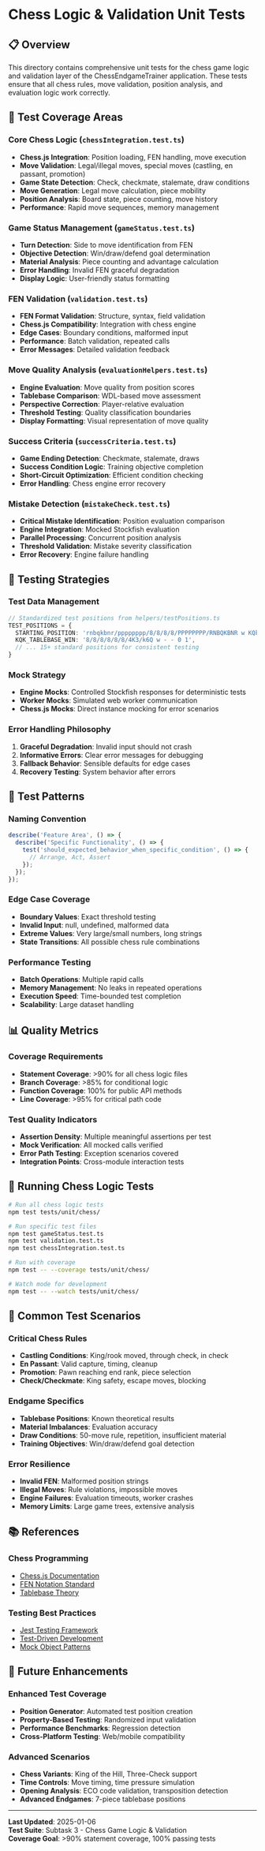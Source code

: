 # Chess Logic & Validation Unit Tests

## 📋 Overview

This directory contains comprehensive unit tests for the chess game logic and validation layer of the ChessEndgameTrainer application. These tests ensure that all chess rules, move validation, position analysis, and evaluation logic work correctly.

## 🎯 Test Coverage Areas

### Core Chess Logic (`chessIntegration.test.ts`)
- **Chess.js Integration**: Position loading, FEN handling, move execution
- **Move Validation**: Legal/illegal moves, special moves (castling, en passant, promotion)
- **Game State Detection**: Check, checkmate, stalemate, draw conditions
- **Move Generation**: Legal move calculation, piece mobility
- **Position Analysis**: Board state, piece counting, move history
- **Performance**: Rapid move sequences, memory management

### Game Status Management (`gameStatus.test.ts`)
- **Turn Detection**: Side to move identification from FEN
- **Objective Detection**: Win/draw/defend goal determination
- **Material Analysis**: Piece counting and advantage calculation
- **Error Handling**: Invalid FEN graceful degradation
- **Display Logic**: User-friendly status formatting

### FEN Validation (`validation.test.ts`)
- **FEN Format Validation**: Structure, syntax, field validation
- **Chess.js Compatibility**: Integration with chess engine
- **Edge Cases**: Boundary conditions, malformed input
- **Performance**: Batch validation, repeated calls
- **Error Messages**: Detailed validation feedback

### Move Quality Analysis (`evaluationHelpers.test.ts`)
- **Engine Evaluation**: Move quality from position scores
- **Tablebase Comparison**: WDL-based move assessment
- **Perspective Correction**: Player-relative evaluation
- **Threshold Testing**: Quality classification boundaries
- **Display Formatting**: Visual representation of move quality

### Success Criteria (`successCriteria.test.ts`)
- **Game Ending Detection**: Checkmate, stalemate, draws
- **Success Condition Logic**: Training objective completion
- **Short-Circuit Optimization**: Efficient condition checking
- **Error Handling**: Chess engine error recovery

### Mistake Detection (`mistakeCheck.test.ts`)
- **Critical Mistake Identification**: Position evaluation comparison
- **Engine Integration**: Mocked Stockfish evaluation
- **Parallel Processing**: Concurrent position analysis
- **Threshold Validation**: Mistake severity classification
- **Error Recovery**: Engine failure handling

## 🧪 Testing Strategies

### Test Data Management
```typescript
// Standardized test positions from helpers/testPositions.ts
TEST_POSITIONS = {
  STARTING_POSITION: 'rnbqkbnr/pppppppp/8/8/8/8/PPPPPPPP/RNBQKBNR w KQkq - 0 1',
  KQK_TABLEBASE_WIN: '8/8/8/8/8/8/4K3/k6Q w - - 0 1',
  // ... 15+ standard positions for consistent testing
}
```

### Mock Strategy
- **Engine Mocks**: Controlled Stockfish responses for deterministic tests
- **Worker Mocks**: Simulated web worker communication
- **Chess.js Mocks**: Direct instance mocking for error scenarios

### Error Handling Philosophy
1. **Graceful Degradation**: Invalid input should not crash
2. **Informative Errors**: Clear error messages for debugging
3. **Fallback Behavior**: Sensible defaults for edge cases
4. **Recovery Testing**: System behavior after errors

## 🎲 Test Patterns

### Naming Convention
```typescript
describe('Feature Area', () => {
  describe('Specific Functionality', () => {
    test('should_expected_behavior_when_specific_condition', () => {
      // Arrange, Act, Assert
    });
  });
});
```

### Edge Case Coverage
- **Boundary Values**: Exact threshold testing
- **Invalid Input**: null, undefined, malformed data
- **Extreme Values**: Very large/small numbers, long strings
- **State Transitions**: All possible chess rule combinations

### Performance Testing
- **Batch Operations**: Multiple rapid calls
- **Memory Management**: No leaks in repeated operations  
- **Execution Speed**: Time-bounded test completion
- **Scalability**: Large dataset handling

## 📊 Quality Metrics

### Coverage Requirements
- **Statement Coverage**: >90% for all chess logic files
- **Branch Coverage**: >85% for conditional logic
- **Function Coverage**: 100% for public API methods
- **Line Coverage**: >95% for critical path code

### Test Quality Indicators
- **Assertion Density**: Multiple meaningful assertions per test
- **Mock Verification**: All mocked calls verified
- **Error Path Testing**: Exception scenarios covered
- **Integration Points**: Cross-module interaction tests

## 🔧 Running Chess Logic Tests

```bash
# Run all chess logic tests
npm test tests/unit/chess/

# Run specific test files
npm test gameStatus.test.ts
npm test validation.test.ts
npm test chessIntegration.test.ts

# Run with coverage
npm test -- --coverage tests/unit/chess/

# Watch mode for development
npm test -- --watch tests/unit/chess/
```

## 🐛 Common Test Scenarios

### Critical Chess Rules
- **Castling Conditions**: King/rook moved, through check, in check
- **En Passant**: Valid capture, timing, cleanup
- **Promotion**: Pawn reaching end rank, piece selection
- **Check/Checkmate**: King safety, escape moves, blocking

### Endgame Specifics
- **Tablebase Positions**: Known theoretical results
- **Material Imbalances**: Evaluation accuracy
- **Draw Conditions**: 50-move rule, repetition, insufficient material
- **Training Objectives**: Win/draw/defend goal detection

### Error Resilience
- **Invalid FEN**: Malformed position strings
- **Illegal Moves**: Rule violations, impossible moves
- **Engine Failures**: Evaluation timeouts, worker crashes
- **Memory Limits**: Large game trees, extensive analysis

## 📚 References

### Chess Programming
- [Chess.js Documentation](https://github.com/jhlywa/chess.js)
- [FEN Notation Standard](https://www.chessprogramming.org/Forsyth-Edwards_Notation)
- [Tablebase Theory](https://www.chessprogramming.org/Endgame_Tablebases)

### Testing Best Practices
- [Jest Testing Framework](https://jestjs.io/docs/getting-started)
- [Test-Driven Development](https://en.wikipedia.org/wiki/Test-driven_development)
- [Mock Object Patterns](https://martinfowler.com/articles/mocksArentStubs.html)

## 🚀 Future Enhancements

### Enhanced Test Coverage
- **Position Generator**: Automated test position creation
- **Property-Based Testing**: Randomized input validation
- **Performance Benchmarks**: Regression detection
- **Cross-Platform Testing**: Web/mobile compatibility

### Advanced Scenarios
- **Chess Variants**: King of the Hill, Three-Check support
- **Time Controls**: Move timing, time pressure simulation
- **Opening Analysis**: ECO code validation, transposition detection
- **Advanced Endgames**: 7-piece tablebase positions

---

**Last Updated**: 2025-01-06  
**Test Suite**: Subtask 3 - Chess Game Logic & Validation  
**Coverage Goal**: >90% statement coverage, 100% passing tests
